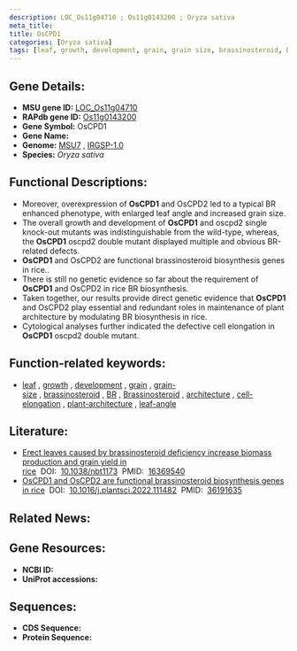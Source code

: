 ```yaml
---
description: LOC_Os11g04710 ; Os11g0143200 ; Oryza sativa
meta_title:
title: OsCPD1
categories: [Oryza sativa]
tags: [leaf, growth, development, grain, grain size, brassinosteroid, BR, Brassinosteroid, architecture, cell elongation,  BR , plant architecture, leaf angle]
---
```


## Gene Details:
- **MSU gene ID:** [LOC_Os11g04710](http://rice.uga.edu/cgi-bin/ORF_infopage.cgi?orf=LOC_Os11g04710)  
- **RAPdb gene ID:** [Os11g0143200](https://rapdb.dna.affrc.go.jp/locus/?name=Os11g0143200)  
- **Gene Symbol:** OsCPD1
- **Gene Name:**
- **Genome:**  [MSU7](http://rice.uga.edu/)&nbsp;,&nbsp;[IRGSP-1.0](https://rapdb.dna.affrc.go.jp/download/irgsp1.html)
- **Species:** *Oryza sativa*

## Functional Descriptions:
   - Moreover, overexpression of **OsCPD1** and OsCPD2 led to a typical BR enhanced phenotype, with enlarged leaf angle and increased grain size.
   - The overall growth and development of **OsCPD1** and oscpd2 single knock-out mutants was indistinguishable from the wild-type, whereas, the **OsCPD1** oscpd2 double mutant displayed multiple and obvious BR-related defects.
   - **OsCPD1** and OsCPD2 are functional brassinosteroid biosynthesis genes in rice..
   - There is still no genetic evidence so far about the requirement of **OsCPD1** and OsCPD2 in rice BR biosynthesis.
   - Taken together, our results provide direct genetic evidence that **OsCPD1** and OsCPD2 play essential and redundant roles in maintenance of plant architecture by modulating BR biosynthesis in rice.
   - Cytological analyses further indicated the defective cell elongation in **OsCPD1** oscpd2 double mutant.

## Function-related keywords:
   - [leaf](/tags/leaf/)&nbsp;,&nbsp;[growth](/tags/growth/)&nbsp;,&nbsp;[development](/tags/development/)&nbsp;,&nbsp;[grain](/tags/grain/)&nbsp;,&nbsp;[grain-size](/tags/grain-size/)&nbsp;,&nbsp;[brassinosteroid](/tags/brassinosteroid/)&nbsp;,&nbsp;[BR](/tags/BR/)&nbsp;,&nbsp;[Brassinosteroid](/tags/Brassinosteroid/)&nbsp;,&nbsp;[architecture](/tags/architecture/)&nbsp;,&nbsp;[cell-elongation](/tags/cell-elongation/)&nbsp;,&nbsp;[plant-architecture](/tags/plant-architecture/)&nbsp;,&nbsp;[leaf-angle](/tags/leaf-angle/)

## Literature:
   - [Erect leaves caused by brassinosteroid deficiency increase biomass production and grain yield in rice](https://www.doi.org/10.1038/nbt1173)&nbsp;&nbsp;DOI:&nbsp;&nbsp;[10.1038/nbt1173](https://www.doi.org/10.1038/nbt1173)&nbsp;&nbsp;PMID:&nbsp;&nbsp;[16369540](https://pubmed.ncbi.nlm.nih.gov/16369540/)
   - [OsCPD1 and OsCPD2 are functional brassinosteroid biosynthesis genes in rice](https://www.doi.org/10.1016/j.plantsci.2022.111482)&nbsp;&nbsp;DOI:&nbsp;&nbsp;[10.1016/j.plantsci.2022.111482](https://www.doi.org/10.1016/j.plantsci.2022.111482)&nbsp;&nbsp;PMID:&nbsp;&nbsp;[36191635](https://pubmed.ncbi.nlm.nih.gov/36191635/)

## Related News:

## Gene Resources:
- **NCBI ID:**  []()
- **UniProt accessions:** [](https://www.uniprot.org/uniprotkb//entry)

## Sequences:
- **CDS Sequence:**
- **Protein Sequence:**

